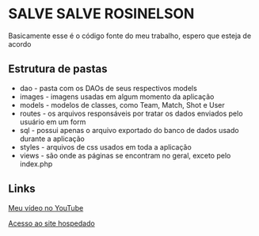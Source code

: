 # SALVE SALVE ROSINELSON

Basicamente esse é o código fonte do meu trabalho, espero que esteja de acordo

## Estrutura de pastas
* dao - pasta com os DAOs de seus respectivos models
*  images - imagens usadas em algum momento da aplicação
*  models - modelos de classes, como Team, Match, Shot e User
* routes - os arquivos responsáveis por tratar os dados enviados pelo usuário em um form
* sql - possui apenas o arquivo exportado do banco de dados usado durante a aplicação
* styles - arquivos de css usados em toda a aplicação
* views - são onde as páginas se encontram no geral, exceto pelo index.php

## Links
[Meu vídeo no YouTube](https://youtu.be/2j9W2hDT_nA)

[Acesso ao site hospedado](https://caiulucasi3b.000webhostapp.com)